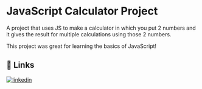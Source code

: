
# JavaScript Calculator Project

A project that uses JS to make a calculator in which you put 2 numbers and it gives the result for multiple calculations using those 2 numbers.

This project was great for learning the basics of JavaScript!
## 🔗 Links
[![linkedin](https://img.shields.io/badge/linkedin-0A66C2?style=for-the-badge&logo=linkedin&logoColor=white)](https://www.linkedin.com/rubenscpneto)

